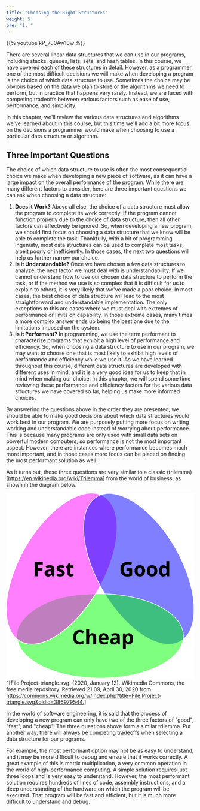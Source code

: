 ```yaml
---
title: "Choosing the Right Structures"
weight: 5
pre: "1. "
---
```

{{% youtube kP_7u0Aw10w %}}

There are several linear data structures that we can use in our programs, including stacks, queues, lists, sets, and hash tables. In this course, we have covered each of these structures in detail. However, as a programmer, one of the most difficult decisions we will make when developing a program is the choice of which data structure to use. Sometimes the choice may be obvious based on the data we plan to store or the algorithms we need to perform, but in practice that happens very rarely. Instead, we are faced with competing tradeoffs between various factors such as ease of use, performance, and simplicity. 

In this chapter, we'll review the various data structures and algorithms we've learned about in this course, but this time we'll add a bit more focus on the decisions a programmer would make when choosing to use a particular data structure or algorithm.

## Three Important Questions

The choice of which data structure to use is often the most consequential choice we make when developing a new piece of software, as it can have a large impact on the overall performance of the program. While there are many different factors to consider, here are three important questions we can ask when choosing a data structure:

1. **Does it Work?** Above all else, the choice of a data structure must allow the program to complete its work correctly. If the program cannot function properly due to the choice of data structure, then all other factors can effectively be ignored. So, when developing a new program, we should first focus on choosing a data structure that we know will be able to complete the task. Thankfully, with a bit of programming ingenuity, most data structures can be used to complete most tasks, albeit poorly or inefficiently. In those cases, the next two questions will help us further narrow our choice.
1. **Is it Understandable?** Once we have chosen a few data structures to analyze, the next factor we must deal with is understandability. If we cannot understand how to use our chosen data structure to perform the task, or if the method we use is so complex that it is difficult for us to explain to others, it is very likely that we've made a poor choice. In most cases, the best choice of data structure will lead to the most straightforward and understandable implementation. The only exceptions to this are cases where we must deal with extremes of performance or limits on capability. In those extreme cases, many times a more complex answer ends up being the best one due to the limitations imposed on the system. 
1. **Is it Performant?** In programming, we use the term performant to characterize programs that exhibit a high level of performance and efficiency. So, when choosing a data structure to use in our program, we may want to choose one that is most likely to exhibit high levels of performance and efficiency while we use it. As we have learned throughout this course, different data structures are developed with different uses in mind, and it is a very good idea for us to keep that in mind when making our choice. In this chapter, we will spend some time reviewing these performance and efficiency factors for the various data structures we have covered so far, helping us make more informed choices. 

By answering the questions above in the order they are presented, we should be able to make good decisions about which data structures would work best in our program. We are purposely putting more focus on writing working and understandable code instead of worrying about performance. This is because many programs are only used with small data sets on powerful modern computers, so performance is not the most important aspect. However, there are instances where performance becomes much more important, and in those cases more focus can be placed on finding the most performant solution as well. 

As it turns out, these three questions are very similar to a classic (trilemma)[https://en.wikipedia.org/wiki/Trilemma] from the world of business, as shown in the diagram below.

![Trilemma Diagram](../../images/12/12.1.trilemma.svg)^[File:Project-triangle.svg. (2020, January 12). Wikimedia Commons, the free media repository. Retrieved 21:09, April 30, 2020 from https://commons.wikimedia.org/w/index.php?title=File:Project-triangle.svg&oldid=386979544.]
 
In the world of software engineering, it is said that the process of developing a new program can only have two of the three factors of "good", "fast", and "cheap". The three questions above form a similar trilemma. Put another way, there will always be competing tradeoffs when selecting a data structure for our programs. 

For example, the most performant option may not be as easy to understand, and it may be more difficult to debug and ensure that it works correctly. A great example of this is matrix multiplication, a very common operation in the world of high-performance computing. A simple solution requires just three loops and is very easy to understand. However, the most performant solution requires hundreds of lines of code, assembly instructions, and a deep understanding of the hardware on which the program will be executed. That program will be fast and efficient, but it is much more difficult to understand and debug.
